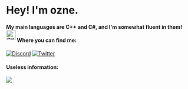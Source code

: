 # Hey! I'm ozne.
#### My main languages are C++ and C#, and I'm somewhat fluent in them! <img align="left" alt="C#" width="26px" src="https://upload.wikimedia.org/wikipedia/commons/1/18/ISO_C%2B%2B_Logo.svg"/>

#### Where you can find me:
[![Discord](https://img.shields.io/badge/ozne%20-%237289DA.svg?&style=for-the-badge&logo=discord&logoColor=white)](https://dsc.bio/ozne)
[![Twitter](https://img.shields.io/badge/@susOzne%20-%231DA1F2.svg?&style=for-the-badge&logo=Twitter&logoColor=white)](https://twitter.com/susOzne)

#### Useless information:
![](https://komarev.com/ghpvc/?username=ozneeeee&color=red)
